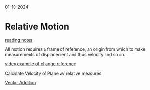 01-10-2024

# Relative Motion

[reading notes](https://d2l.msu.edu/d2l/le/content/2111213/viewContent/15114320/View?ou=2111213)

All motion requires a frame of reference, an origin from which to make measurements of displacement and thus velocity and so on.

[video example of change reference](https://youtu.be/yPHoUbCNPX8)

[Calculate Velocity of Plane w/ relative measures](https://msuperl.org/wikis/pcubed/doku.php?id=183_notes:examples:relativemotion)



[Vector Addition](https://msuperl.org/wikis/pcubed/doku.php?id=183_notes:examples:videoexample1)